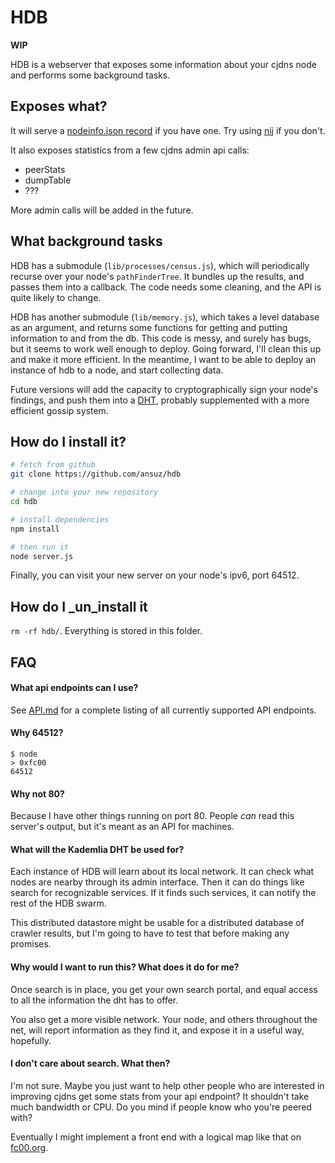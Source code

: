 # HDB

**WIP**

HDB is a webserver that exposes some information about your cjdns node and performs some background tasks.

## Exposes what?

It will serve a [nodeinfo.json record](https://github.com/hyperboria/docs/blob/master/cjdns/nodeinfo-json.md) if you have one. Try using [nij](https://github.com/clehner/nij) if you don't.

It also exposes statistics from a few cjdns admin api calls:

* peerStats
* dumpTable
* ???

More admin calls will be added in the future.

## What background tasks

HDB has a submodule (`lib/processes/census.js`), which will periodically recurse over your node's `pathFinderTree`. It bundles up the results, and passes them into a callback. The code needs some cleaning, and the API is quite likely to change.

HDB has another submodule (`lib/memory.js`), which takes a level database as an argument, and returns some functions for getting and putting information to and from the db. This code is messy, and surely has bugs, but it seems to work well enough to deploy. Going forward, I'll clean this up and make it more efficient. In the meantime, I want to be able to deploy an instance of hdb to a node, and start collecting data.

Future versions will add the capacity to cryptographically sign your node's findings, and push them into a [DHT](https://github.com/ansuz/kad-ipv6), probably supplemented with a more efficient gossip system.

## How do I install it?

```BASH
# fetch from github
git clone https://github.com/ansuz/hdb

# change into your new repository
cd hdb

# install dependencies
npm install

# then run it
node server.js
```

Finally, you can visit your new server on your node's ipv6, port 64512.

## How do I _un_install it

`rm -rf hdb/`. Everything is stored in this folder.

## FAQ

#### What api endpoints can I use?

See [API.md](API.md) for a complete listing of all currently supported API endpoints.

#### Why 64512? 

```
$ node
> 0xfc00
64512
```

#### Why not 80?

Because I have other things running on port 80. People _can_ read this server's output, but it's meant as an API for machines.

#### What will the Kademlia DHT be used for?

Each instance of HDB will learn about its local network. It can check what nodes are nearby through its admin interface. Then it can do things like search for recognizable services. If it finds such services, it can notify the rest of the HDB swarm.

This distributed datastore might be usable for a distributed database of crawler results, but I'm going to have to test that before making any promises.

#### Why would I want to run this? What does it do for me?

Once search is in place, you get your own search portal, and equal access to all the information the dht has to offer.

You also get a more visible network. Your node, and others throughout the net, will report information as they find it, and expose it in a useful way, hopefully.

#### I don't care about search. What then?

I'm not sure. Maybe you just want to help other people who are interested in improving cjdns get some stats from your api endpoint? It shouldn't take much bandwidth or CPU. Do you mind if people know who you're peered with?

Eventually I might implement a front end with a logical map like that on [fc00.org](http://fc00.org).
